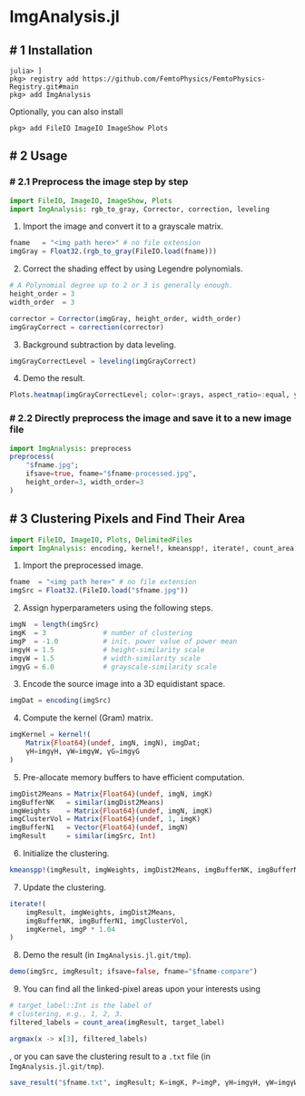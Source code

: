 # ImgAnalysis.jl

## # 1 Installation

```
julia> ]
pkg> registry add https://github.com/FemtoPhysics/FemtoPhysics-Registry.git#main
pkg> add ImgAnalysis
```

Optionally, you can also install

```
pkg> add FileIO ImageIO ImageShow Plots
```

## # 2 Usage

### # 2.1 Preprocess the image step by step

```julia
import FileIO, ImageIO, ImageShow, Plots
import ImgAnalysis: rgb_to_gray, Corrector, correction, leveling
```

1. Import the image and convert it to a grayscale matrix.
```julia
fname   = "<img path here>" # no file extension
imgGray = Float32.(rgb_to_gray(FileIO.load(fname)))
```

2. Correct the shading effect by using Legendre polynomials.
```julia
# A Polynomial degree up to 2 or 3 is generally enough.
height_order = 3
width_order  = 3

corrector = Corrector(imgGray, height_order, width_order)
imgGrayCorrect = correction(corrector)
```

3. Background subtraction by data leveling.
```julia
imgGrayCorrectLevel = leveling(imgGrayCorrect)
```

4. Demo the result.
```julia
Plots.heatmap(imgGrayCorrectLevel; color=:grays, aspect_ratio=:equal, yflip=true)
```

### # 2.2 Directly preprocess the image and save it to a new image file

```julia
import ImgAnalysis: preprocess
preprocess(
    "$fname.jpg";
    ifsave=true, fname="$fname-processed.jpg",
    height_order=3, width_order=3
)
```

## # 3 Clustering Pixels and Find Their Area

```julia
import FileIO, ImageIO, Plots, DelimitedFiles
import ImgAnalysis: encoding, kernel!, kmeanspp!, iterate!, count_area
```

1. Import the preprocessed image.
```julia
fname  = "<img path here>" # no file extension
imgSrc = Float32.(FileIO.load("$fname.jpg"))
```

2. Assign hyperparameters using the following steps.
```julia
imgN  = length(imgSrc)
imgK  = 3              # number of clustering
imgP  = -1.0           # init. power value of power mean
imgγH = 1.5            # height-similarity scale
imgγW = 1.5            # width-similarity scale
imgγG = 6.0            # grayscale-similarity scale
```

3. Encode the source image into a 3D equidistant space.
```julia
imgDat = encoding(imgSrc)
```

4. Compute the kernel (Gram) matrix.
```julia
imgKernel = kernel!(
    Matrix{Float64}(undef, imgN, imgN), imgDat;
    γH=imgγH, γW=imgγW, γG=imgγG
)
```

5. Pre-allocate memory buffers to have efficient computation.
```julia
imgDist2Means = Matrix{Float64}(undef, imgN, imgK)
imgBufferNK   = similar(imgDist2Means)
imgWeights    = Matrix{Float64}(undef, imgN, imgK)
imgClusterVol = Matrix{Float64}(undef, 1, imgK)
imgBufferN1   = Vector{Float64}(undef, imgN)
imgResult     = similar(imgSrc, Int)
```

6. Initialize the clustering.
```julia
kmeanspp!(imgResult, imgWeights, imgDist2Means, imgBufferNK, imgBufferN1, imgKernel, imgP)
```

7. Update the clustering.
```julia
iterate!(
    imgResult, imgWeights, imgDist2Means,
    imgBufferNK, imgBufferN1, imgClusterVol,
    imgKernel, imgP * 1.04
)
```

8. Demo the result (in `ImgAnalysis.jl.git/tmp`).
```julia
demo(imgSrc, imgResult; ifsave=false, fname="$fname-compare")
```

9. You can find all the linked-pixel areas upon your interests using
```julia
# target_label::Int is the label of
# clustering, e.g., 1, 2, 3.
filtered_labels = count_area(imgResult, target_label)

argmax(x -> x[3], filtered_labels)
```

, or you can save the clustering result to a `.txt` file  (in `ImgAnalysis.jl.git/tmp`).
```julia
save_result("$fname.txt", imgResult; K=imgK, P=imgP, γH=imgγH, γW=imgγW, γG=imgγG)
```
